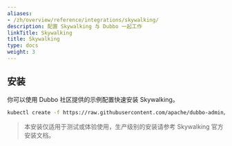 ```yaml
---
aliases:
- /zh/overview/reference/integrations/skywalking/
description: 配置 Skywalking 与 Dubbo 一起工作
linkTitle: Skywalking
title: Skywalking
type: docs
weight: 3
---
```


## 安装

你可以使用 Dubbo 社区提供的示例配置快速安装 Skywalking。

```bash
kubectl create -f https://raw.githubusercontent.com/apache/dubbo-admin/refactor-with-go/deploy/kubernetes/skywalking.yaml
```
> 本安装仅适用于测试或体验使用，生产级别的安装请参考 Skywalking 官方安装文档。
